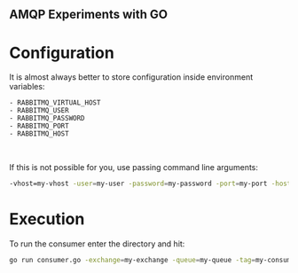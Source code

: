 AMQP Experiments with GO
------------------------

# Configuration
It is almost always better to store configuration inside environment variables:

    - RABBITMQ_VIRTUAL_HOST
    - RABBITMQ_USER
    - RABBITMQ_PASSWORD
    - RABBITMQ_PORT
    - RABBITMQ_HOST

<br />

If this is not possible for you, use passing command line arguments:
``` bash
-vhost=my-vhost -user=my-user -password=my-password -port=my-port -host=my-host
```

# Execution
To run the consumer enter the directory and hit:
```bash
go run consumer.go -exchange=my-exchange -queue=my-queue -tag=my-consumer
```